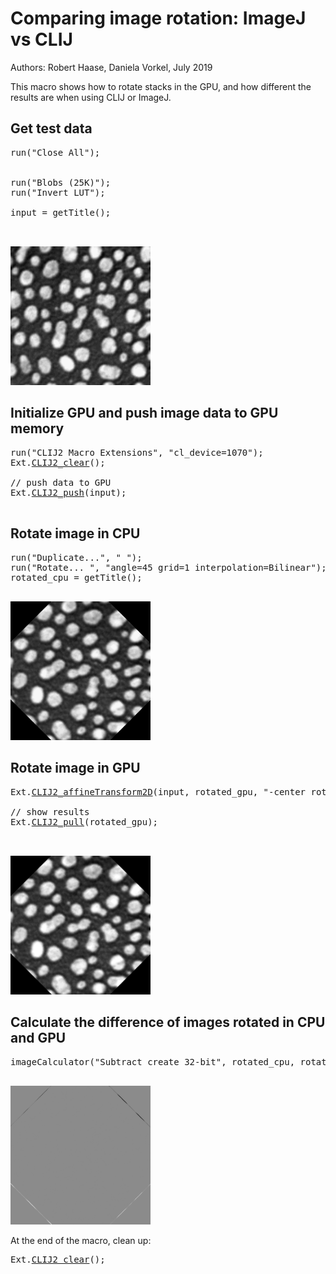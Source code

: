 

# Comparing image rotation: ImageJ vs CLIJ
Authors: Robert Haase, Daniela Vorkel, July 2019

This macro shows how to rotate stacks in the GPU,
and how different the results are when using CLIJ or ImageJ.


## Get test data

<pre class="highlight">
run("Close All");


run("Blobs (25K)");
run("Invert LUT");

input = getTitle();


</pre>
<a href="image_1588707484916.png"><img src="image_1588707484916.png" width="224" alt="blobs.gif"/></a>

## Initialize GPU and push image data to GPU memory

<pre class="highlight">
run("CLIJ2 Macro Extensions", "cl_device=1070");
Ext.<a href="https://clij.github.io/clij2-docs/reference_clear">CLIJ2_clear</a>();

// push data to GPU
Ext.<a href="https://clij.github.io/clij2-docs/reference_push">CLIJ2_push</a>(input);

</pre>

## Rotate image in CPU

<pre class="highlight">
run("Duplicate...", " ");
run("Rotate... ", "angle=45 grid=1 interpolation=Bilinear");
rotated_cpu = getTitle();

</pre>
<a href="image_1588707485057.png"><img src="image_1588707485057.png" width="224" alt="blobs-1.gif"/></a>

## Rotate image in GPU

<pre class="highlight">
Ext.<a href="https://clij.github.io/clij2-docs/reference_affineTransform2D">CLIJ2_affineTransform2D</a>(input, rotated_gpu, "-center rotate=45 center");

// show results
Ext.<a href="https://clij.github.io/clij2-docs/reference_pull">CLIJ2_pull</a>(rotated_gpu);


</pre>
<a href="image_1588707485131.png"><img src="image_1588707485131.png" width="224" alt="CLIJ2_affineTransform2D_result118"/></a>

## Calculate the difference of images rotated in CPU and GPU

<pre class="highlight">
imageCalculator("Subtract create 32-bit", rotated_cpu, rotated_gpu);

</pre>
<a href="image_1588707485187.png"><img src="image_1588707485187.png" width="224" alt="Result of blobs-1.gif"/></a>

At the end of the macro, clean up:

<pre class="highlight">
Ext.<a href="https://clij.github.io/clij2-docs/reference_clear">CLIJ2_clear</a>();
</pre>




